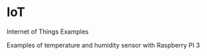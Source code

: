 # IoT
Internet of Things Examples

Examples of temperature and humidity sensor with Raspberry PI 3

